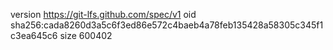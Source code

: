 version https://git-lfs.github.com/spec/v1
oid sha256:cada8260d3a5c6f3ed86e572c4baeb4a78feb135428a58305c345f1c3ea645c6
size 600402
